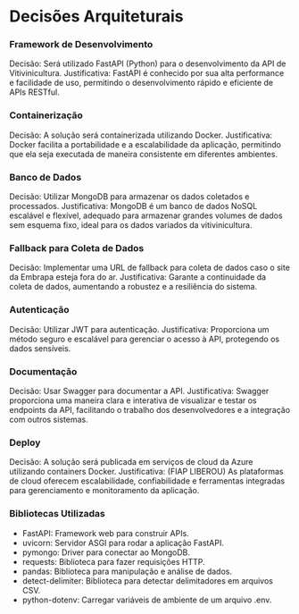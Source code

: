 
# Decisões Arquiteturais

### Framework de Desenvolvimento

Decisão: Será utilizado FastAPI (Python) para o desenvolvimento da API de Vitivinicultura.
Justificativa: FastAPI é conhecido por sua alta performance e facilidade de uso, permitindo o desenvolvimento rápido e eficiente de APIs RESTful.

### Containerização

Decisão: A solução será containerizada utilizando Docker.
Justificativa: Docker facilita a portabilidade e a escalabilidade da aplicação, permitindo que ela seja executada de maneira consistente em diferentes ambientes.

### Banco de Dados

Decisão: Utilizar MongoDB para armazenar os dados coletados e processados.
Justificativa: MongoDB é um banco de dados NoSQL escalável e flexível, adequado para armazenar grandes volumes de dados sem esquema fixo, ideal para os dados variados da vitivinicultura.

### Fallback para Coleta de Dados

Decisão: Implementar uma URL de fallback para coleta de dados caso o site da Embrapa esteja fora do ar.
Justificativa: Garante a continuidade da coleta de dados, aumentando a robustez e a resiliência do sistema.

### Autenticação

Decisão: Utilizar JWT para autenticação.
Justificativa: Proporciona um método seguro e escalável para gerenciar o acesso à API, protegendo os dados sensíveis.

### Documentação

Decisão: Usar Swagger para documentar a API.
Justificativa: Swagger proporciona uma maneira clara e interativa de visualizar e testar os endpoints da API, facilitando o trabalho dos desenvolvedores e a integração com outros sistemas.

### Deploy

Decisão: A solução será publicada em serviços de cloud da Azure utilizando containers Docker.
Justificativa: (FIAP LIBEROU) As plataformas de cloud oferecem escalabilidade, confiabilidade e ferramentas integradas para gerenciamento e monitoramento da aplicação.

### Bibliotecas Utilizadas
- FastAPI: Framework web para construir APIs.
- uvicorn: Servidor ASGI para rodar a aplicação FastAPI.
- pymongo: Driver para conectar ao MongoDB.
- requests: Biblioteca para fazer requisições HTTP.
- pandas: Biblioteca para manipulação e análise de dados.
- detect-delimiter: Biblioteca para detectar delimitadores em arquivos CSV.
- python-dotenv: Carregar variáveis de ambiente de um arquivo .env.
